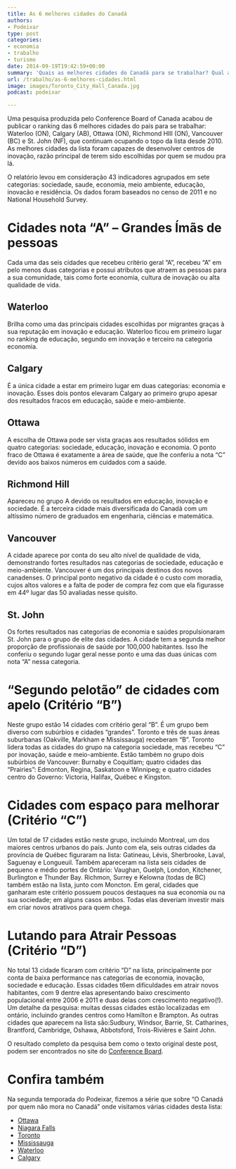 ```yaml
---
title: As 6 melhores cidades do Canadá
authors:
- Podeixar
type: post
categories:
- economia
- trabalho
- turismo
date: 2014-09-19T19:42:59+00:00
summary: 'Quais as melhores cidades do Canadá para se trabalhar? Qual a com que possui melhor sistema de saúde? Qual tem o melhor sistema educacional? Em que lugar realmente está dando dinheiro? Qual delas você deveria pensar duas vezes antes de se mudar? '
url: /trabalho/as-6-melhores-cidades.html
image: images/Toronto_City_Hall_Canada.jpg
podcast: podeixar

---
```

Uma pesquisa produzida pelo Conference Board of Canada acabou de publicar o ranking das 6 melhores cidades do país para se trabalhar: Waterloo (ON), Calgary (AB), Ottawa (ON), Richmond HIll (ON), Vancouver (BC) e St. John (NF), que continuam ocupando o topo da lista desde 2010. As melhores cidades da lista foram capazes de desenvolver centros de inovação, razão principal de terem sido escolhidas por quem se mudou pra lá.

O relatório levou em consideração 43 indicadores agrupados em sete categorias: sociedade, saude, economia, meio ambiente, educação, inovacão e residência. Os dados foram baseados no censo de 2011 e no National Household Survey.

# Cidades nota &#8220;A&#8221; &#8211; Grandes Ímãs de pessoas

Cada uma das seis cidades que recebeu critério geral &#8220;A&#8221;, recebeu &#8220;A&#8221; em pelo menos duas categorias e possui atributos que atraem as pessoas para a sua comunidade, tais como forte economia, cultura de inovação ou alta qualidade de vida.

## Waterloo

Brilha como uma das principais cidades escolhidas por migrantes graças à sua reputação em inovação e educação. Waterloo ficou em primeiro lugar no ranking de educação, segundo em inovação e terceiro na categoria economia.

## Calgary

É a única cidade a estar em primeiro lugar em duas categorias: economia e inovação. Esses dois pontos elevaram Calgary ao primeiro grupo apesar dos resultados fracos em educação, saúde e meio-ambiente.

## Ottawa

A escolha de Ottawa pode ser vista graças aos resultados sólidos em quatro categorias: sociedade, educação, inovação e economia. O ponto fraco de Ottawa é exatamente a área de saúde, que lhe conferiu a nota &#8220;C&#8221; devido aos baixos números em cuidados com a saúde.

## Richmond Hill

Apareceu no grupo A devido os resultados em educação, inovação e sociedade. É a terceira cidade mais diversificada do Canadá com um altíssimo número de graduados em engenharia, ciências e matemática.

## Vancouver

A cidade aparece por conta do seu alto nível de qualidade de vida, demonstrando fortes resultados nas categorias de sociedade, educação e meio-ambiente. Vancouver é um dos principais destinos dos novos canadenses. O principal ponto negativo da cidade é o custo com moradia, cujos altos valores e a falta de poder de compra fez com que ela figurasse em 44º lugar das 50 avaliadas nesse quisito.

## St. John

Os fortes resultados nas categorias de economia e saúdes propulsionaram St. John para o grupo de elite das cidades. A cidade tem a segunda melhor proporção de profissionais de saúde por 100,000 habitantes. Isso lhe conferiu o segundo lugar geral nesse ponto e uma das duas únicas com nota &#8220;A&#8221; nessa categoria.

# &#8220;Segundo pelotão&#8221; de cidades com apelo (Critério &#8220;B&#8221;)

Neste grupo estão 14 cidades com critério geral &#8220;B&#8221;. É um grupo bem diverso com subúrbios e cidades &#8220;grandes&#8221;. Toronto e três de suas áreas suburbanas (Oakville, Markham e Mississauga) receberam &#8220;B&#8221;. Toronto lidera todas as cidades do grupo na categoria sociedade, mas recebeu &#8220;C&#8221; por inovação, saúde e meio-ambiente. Estão também no grupo dois subúrbios de Vancouver: Burnaby e Coquitlam; quatro cidades das &#8220;Prairies&#8221;: Edmonton, Regina, Saskatoon e Winnipeg; e quatro cidades centro do Governo: Victoria, Halifax, Québec e Kingston.

# Cidades com espaço para melhorar (Critério &#8220;C&#8221;)

Um total de 17 cidades estão neste grupo, incluindo Montreal, um dos maiores centros urbanos do país. Junto com ela, seis outras cidades da província de Québec figuraram na lista: Gatineau, Lévis, Sherbrooke, Laval, Saguenay e Longueuil. Também apareceram na lista seis cidades de pequeno e médio portes de Ontário: Vaughan, Guelph, London, Kitchener, Burlington e Thunder Bay. Richmon, Surrey e Kelowna (todas de BC) também estão na lista, junto com Moncton. Em geral, cidades que ganharam este critério possuem poucos destaques na sua economia ou na sua sociedade; em alguns casos ambos. Todas elas deveriam investir mais em criar novos atrativos para quem chega.

# Lutando para Atrair Pessoas (Critério &#8220;D&#8221;)

No total 13 cidade ficaram com critério &#8220;D&#8221; na lista, principalmente por conta de baixa performance nas categorias de economia, inovação, sociedade e educação. Essas cidades t6em dificuldades em atrair novos habitantes, com 9 dentre elas apresentando baixo crescimento populacional entre 2006 e 2011 e duas delas com crescimento negativo(!). Um detalhe da pesquisa: muitas dessas cidades estão localizadas em ontário, incluindo grandes centros como Hamilton e Brampton. As outras cidades que aparecem na lista são:Sudbury, Windsor, Barrie, St. Catharines, Brantford, Cambridge, Oshawa, Abbotsford, Trois-Rivières e Saint John.

O resultado completo da pesquisa bem como o texto original deste post, podem ser encontrados no site do <a href="http://www.conferenceboard.ca/press/newsrelease/14-09-18/six_canadian_cities_out_of_50_receive_top_marks_for_attracting_newcomers.aspx" target="_blank" rel="noopener noreferrer">Conference Board</a>.

# Confira também

Na segunda temporada do Podeixar, fizemos a série que sobre &#8220;O Canadá por quem não mora no Canadá&#8221; onde visitamos várias cidades desta lista:

  * <a title="#2.02 Canada pra quem não mora no Canadá. Parte 1: Ottawa" href="http://www.podeixar.com/canada-pra-quem-nao-mora-no-canada-ottawa/" target="_blank" rel="noopener noreferrer">Ottawa</a>
  * <a title="#2.03 Canadá por quem não mora no Canadá. Parte 2: Niagara Falls" href="http://www.podeixar.com/canada-pra-quem-nao-mora-no-canada-niagara/" target="_blank" rel="noopener noreferrer">Niagara Falls</a>
  * <a title="#2.05 Canadá por quem não mora no Canadá: Toronto" href="http://www.podeixar.com/canada-por-quem-nao-mora-no-canada-toronto/" target="_blank" rel="noopener noreferrer">Toronto</a>
  * <a title="#2.04 Canadá por quem não mora no Canadá: Mississauga" href="http://www.podeixar.com/canada-por-quem-nao-mora-no-canada-mississauga/" target="_blank" rel="noopener noreferrer">Mississauga</a>
  * <a title="#2.06 O Canadá por quem não mora no Canadá: Waterloo" href="http://www.podeixar.com/canada-por-quem-nao-mora-no-canada-waterloo/" target="_blank" rel="noopener noreferrer">Waterloo</a>
  * <a title="#2.07 O Canadá por quem não mora no Canadá: Calgary" href="http://www.podeixar.com/o-canada-por-quem-nao-mora-no-canada-calgary/" target="_blank" rel="noopener noreferrer">Calgary</a>